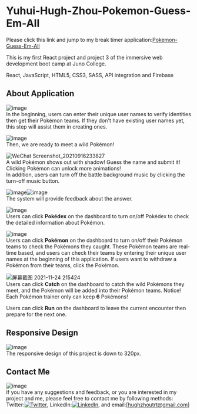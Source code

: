 # Yuhui-Hugh-Zhou-Pokemon-Guess-Em-All
  
Please click this link and jump to my break timer application:[Pokemon-Guess-Em-All](https://app.netlify.com/sites/pokemon-guess-em-all/settings/general)   
    
This is my first React project and project 3 of the immersive web development boot camp at Juno College.     
    
React, JavaScript, HTML5, CSS3, SASS, API integration and Firebase    
    

## About Application    
![image](https://user-images.githubusercontent.com/84819219/143367173-7803933f-bca5-4983-9676-5a11595ac0cf.png)      
In the beginning, users can enter their unique user names to verify identities then get their Pokémon teams. If they don't have existing user names yet, this step will assist them in creating ones.    
    
![image](https://user-images.githubusercontent.com/84819219/143367590-8933d569-d00d-4517-a2f8-e219f7349d13.png)    
Then, we are ready to meet a wild Pokémon!    
    
![WeChat Screenshot_20210916233827](https://user-images.githubusercontent.com/84819219/143370370-d964ad6c-7ef6-46e6-a3b0-dd3996113ff1.png)     
A wild Pokémon shows out with shadow! Guess the name and submit it! Clicking Pokémon can unlock more animations!     
In addition, users can turn off the battle background music by clicking the turn-off music button.      
    
![image](https://user-images.githubusercontent.com/84819219/143370793-a97e3e92-51e6-488b-b2cb-164c026ba1e8.png)![image](https://user-images.githubusercontent.com/84819219/143370683-52e340af-445e-4f06-85ed-7d6a82fd94d5.png)    
The system will provide feedback about the answer.    
    
![image](https://user-images.githubusercontent.com/84819219/143370963-06f9e9f4-1112-4a45-8f61-1bf00ff47dda.png)    
Users can click **Pokédex** on the dashboard to turn on/off Pokédex to check the detailed information about Pokémon.        
    
![image](https://user-images.githubusercontent.com/84819219/143371091-32901797-4a68-4574-8291-aa1b31e086d2.png)      
Users can click **Pokémon** on the dashboard to turn on/off their Pokémon teams to check the Pokémons they caught. These Pokémon teams are real-time based, and users can check their teams by entering their unique user names at the beginning of this application. If users want to withdraw a Pokémon from their teams, click the Pokémon.    
    
![屏幕截图 2021-11-24 215424](https://user-images.githubusercontent.com/84819219/143371902-a4a24993-9064-4722-a29f-7610a9856a08.png)    
Users can click **Catch** on the dashboard to catch the wild Pokémons they meet, and the Pokémon will be added into their Pokémon teams. Notice! Each Pokémon trainer only can keep **6** Pokémons!    
    
Users can click **Run** on the dashboard to leave the current encounter then prepare for the next one.    
    
## Responsive Design    
![image](https://user-images.githubusercontent.com/84819219/143372408-6cf69361-32fd-4830-bef3-4403d48d0966.png)        
The responsive design of this project is down to 320px.      
    
## Contact Me    
![image](https://user-images.githubusercontent.com/84819219/143372528-31a6b3a6-6411-4648-8835-3a009733e1c4.png)    
If you have any suggestions and feedback, or you are interested in my project and me, please feel free to contact me by following methods:     
Twitter:[![Twitter][1.2]][1], LinkedIn:[![LinkedIn][2.2]][2], and email:[hughzhoutrt@gmail.com]         
<!-- Icons -->  
[1.2]: http://i.imgur.com/wWzX9uB.png (twitter icon without padding)  
[2.2]: https://raw.githubusercontent.com/MartinHeinz/MartinHeinz/master/linkedin-3-16.png (LinkedIn icon without padding)  
<!-- Links to your social media accounts -->  
[1]: https://twitter.com/Hugh_Zhou_  
[2]: https://www.linkedin.com/in/hugh-yuhui-zhou-47181b170/  